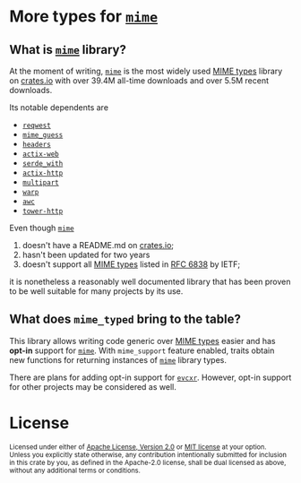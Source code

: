 # More types for [`mime`]

## What is [`mime`] library?

At the moment of writing, [`mime`] is the most widely used [MIME types] library on [crates.io] with over 39.4M all-time downloads and over 5.5M recent downloads.

Its notable dependents are

* [`reqwest`]
* [`mime_guess`]
* [`headers`]
* [`actix-web`]
* [`serde_with`]
* [`actix-http`]
* [`multipart`]
* [`warp`]
* [`awc`]
* [`tower-http`]

Even though [`mime`]

1. doesn't have a README.md on [crates.io];
2. hasn't been updated for two years
3. doesn't support all [MIME types] listed in [RFC 6838](https://datatracker.ietf.org/doc/html/rfc6838) by IETF;

it is nonetheless a reasonably well documented library that has been proven to be well suitable for many projects by its use.

## What does `mime_typed` bring to the table?

This library allows writing code generic over [MIME types] easier and has **opt-in** support for [`mime`]. With `mime_support` feature enabled, traits obtain new functions for returning instances of [`mime`] library types.

There are plans for adding opt-in support for [`evcxr`]. However, opt-in support for other projects may be considered as well.

[`mime`]: https://crates.io/crates/mime
[`reqwest`]: https://crates.io/crates/reqwest
[`mime_guess`]: https://crates.io/crates/mime_guess
[`headers`]: https://crates.io/crates/headers
[`actix-web`]: https://crates.io/crates/actix-web
[`serde_with`]: https://crates.io/crates/serde_with
[`actix-http`]: https://crates.io/crates/actix-http
[`multipart`]: https://crates.io/crates/multipart
[`warp`]: https://crates.io/crates/warp
[`awc`]: https://crates.io/crates/awc
[`tower-http`]: https://crates.io/crates/tower-http
[`evcxr`]: https://github.com/google/evcxr

[MIME types]: https://developer.mozilla.org/en-US/docs/Web/HTTP/Basics_of_HTTP/MIME_types
[crates.io]: crates.io

# License

<sup>
Licensed under either of <a href="LICENSE-APACHE">Apache License, Version
2.0</a> or <a href="LICENSE-MIT">MIT license</a> at your option.
</sup>

<br>

<sub>
Unless you explicitly state otherwise, any contribution intentionally submitted
for inclusion in this crate by you, as defined in the Apache-2.0 license, shall
be dual licensed as above, without any additional terms or conditions.
</sub>